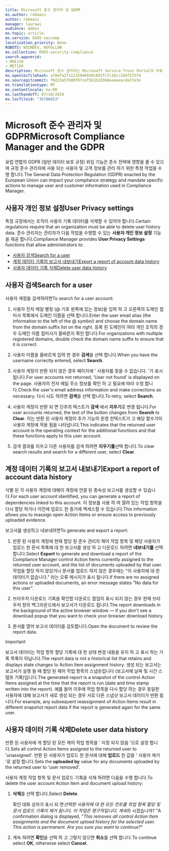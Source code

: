 ```yaml
---
title: Microsoft 준수 관리자 및 GDPR
ms.author: robmazz
author: robmazz
manager: laurawi
audience: Admin
ms.topic: article
ms.service: O365-seccomp
localization_priority: None
ROBOTS: NOINDEX, NOFOLLOW
ms.collection: M365-security-compliance
search.appverid:
- MOE150
- MET150
description: Microsoft 준수 관리자는 Microsoft Service Trust Portal의 무료 워크플로 기반 위험 평가 도구입니다. 준수 관리자를 사용 하면 Microsoft 클라우드 서비스와 관련 된 규정 준수 활동을 추적, 할당 및 확인할 수 있습니다.
ms.openlocfilehash: af0efa2711215946930c091fc7c38cc1b9f575fd
ms.sourcegitcommit: f0d23e57b00f07cef5b1b2d366eaeeeacda37e3e
ms.translationtype: MT
ms.contentlocale: ko-KR
ms.lasthandoff: 07/18/2019
ms.locfileid: "35786653"
---
```

# <a name="microsoft-compliance-manager-and-the-gdpr"></a><span data-ttu-id="53887-104">Microsoft 준수 관리자 및 GDPR</span><span class="sxs-lookup"><span data-stu-id="53887-104">Microsoft Compliance Manager and the GDPR</span></span>

<span data-ttu-id="53887-105">유럽 연합의 GDPR (일반 데이터 보호 규정) 위임 기능은 준수 전략에 영향을 줄 수 있으며 규정 준수 관리자에 사용 되는 사용자 및 고객 정보를 관리 하기 위한 특정 작업을 수행 합니다.</span><span class="sxs-lookup"><span data-stu-id="53887-105">The General Data Protection Regulation (GDPR) enacted by the European Union can impact your compliance strategy and mandate specific actions to manage user and customer information used in Compliance Manager.</span></span>

## <a name="user-privacy-settings"></a><span data-ttu-id="53887-106">사용자 개인 정보 설정</span><span class="sxs-lookup"><span data-stu-id="53887-106">User Privacy settings</span></span>

<span data-ttu-id="53887-107">특정 규정에서는 조직이 사용자 기록 데이터를 삭제할 수 있어야 합니다.</span><span class="sxs-lookup"><span data-stu-id="53887-107">Certain regulations require that an organization must be able to delete user history data.</span></span> <span data-ttu-id="53887-108">준수 관리자는 관리자가 다음 작업을 수행할 수 있는 **사용자 개인 정보 설정** 기능을 제공 합니다.</span><span class="sxs-lookup"><span data-stu-id="53887-108">Compliance Manager provides **User Privacy Settings** functions that allow administrators to:</span></span>
  
- [<span data-ttu-id="53887-109">사용자 검색</span><span class="sxs-lookup"><span data-stu-id="53887-109">Search for a user</span></span>](#search-for-a-user)
- [<span data-ttu-id="53887-110">계정 데이터 기록의 보고서 내보내기</span><span class="sxs-lookup"><span data-stu-id="53887-110">Export a report of account data history</span></span>](#export-a-report-of-account-data-history)
- [<span data-ttu-id="53887-111">사용자 데이터 기록 삭제</span><span class="sxs-lookup"><span data-stu-id="53887-111">Delete user data history</span></span>](#delete-user-data-history)
  
## <a name="search-for-a-user"></a><span data-ttu-id="53887-112">사용자 검색</span><span class="sxs-lookup"><span data-stu-id="53887-112">Search for a user</span></span>

<span data-ttu-id="53887-113">사용자 계정을 검색하려면</span><span class="sxs-lookup"><span data-stu-id="53887-113">To search for a user account:</span></span>
  
1. <span data-ttu-id="53887-114">사용자 전자 메일 별칭 (@ 기호 왼쪽에 있는 정보)을 입력 하 고 오른쪽의 도메인 접미사 목록에서 도메인 이름을 선택 합니다.</span><span class="sxs-lookup"><span data-stu-id="53887-114">Enter the user email alias (the information to the left of the @ symbol) and choose the domain name from the  domain suffix list on the right.</span></span> <span data-ttu-id="53887-115">등록 된 도메인이 여러 개인 조직의 경우 도메인 이름 접미사가 올바른지 확인 합니다.</span><span class="sxs-lookup"><span data-stu-id="53887-115">For organizations with multiple registered domains, double check the domain name suffix to ensure that it is correct.</span></span>

2. <span data-ttu-id="53887-116">사용자 이름을 올바르게 입력 한 경우 **검색**을 선택 합니다.</span><span class="sxs-lookup"><span data-stu-id="53887-116">When you have the username correctly entered, select **Search**.</span></span>

3. <span data-ttu-id="53887-117">사용자 계정이 반환 되지 않은 경우 페이지에 ' 사용자를 찾을 수 없습니다. '가 표시 됩니다.</span><span class="sxs-lookup"><span data-stu-id="53887-117">For user accounts not returned, 'User not found' is displayed on the page.</span></span> <span data-ttu-id="53887-118">사용자의 전자 메일 주소 정보를 확인 하 고 필요에 따라 수정 합니다.</span><span class="sxs-lookup"><span data-stu-id="53887-118">Check the user's email address information and make corrections as necessary.</span></span> <span data-ttu-id="53887-119">다시 시도 하려면 **검색**을 선택 합니다.</span><span class="sxs-lookup"><span data-stu-id="53887-119">To retry, select **Search**.</span></span>

4. <span data-ttu-id="53887-120">사용자 계정이 반환 되 면 단추의 텍스트가 **검색** 에서 **지우기**로 변경 됩니다.</span><span class="sxs-lookup"><span data-stu-id="53887-120">For user accounts returned, the text of the button changes from **Search** to **Clear**.</span></span> <span data-ttu-id="53887-121">이는 반환 된 사용자 계정이 추가 기능의 운영 컨텍스트가 고 해당 함수가이 사용자 계정에 적용 됨을 나타냅니다.</span><span class="sxs-lookup"><span data-stu-id="53887-121">This indicates that the returned user account is the operating context for the additional functions and that these functions apply to this user account.</span></span>

5. <span data-ttu-id="53887-122">검색 결과를 지우고 다른 사용자를 검색 하려면 **지우기를**선택 합니다.</span><span class="sxs-lookup"><span data-stu-id="53887-122">To clear search results and search for a different user, select **Clear**.</span></span>

## <a name="export-a-report-of-account-data-history"></a><span data-ttu-id="53887-123">계정 데이터 기록의 보고서 내보내기</span><span class="sxs-lookup"><span data-stu-id="53887-123">Export a report of account data history</span></span>

<span data-ttu-id="53887-124">식별 된 각 사용자 계정에 대해이 계정에 연결 된 종속성 보고서를 생성할 수 있습니다.</span><span class="sxs-lookup"><span data-stu-id="53887-124">For each user account identified, you can generate a report of dependencies linked to this account.</span></span> <span data-ttu-id="53887-125">이 정보를 사용 하 여 열려 있는 작업 항목을 다시 할당 하거나 이전에 업로드 한 증거에 액세스할 수 있습니다.</span><span class="sxs-lookup"><span data-stu-id="53887-125">This information allows you to reassign open Action Items or ensure access to previously uploaded evidence.</span></span>
  
 <span data-ttu-id="53887-126">보고서를 생성하고 내보내려면</span><span class="sxs-lookup"><span data-stu-id="53887-126">To generate and export a report:</span></span>
  
1. <span data-ttu-id="53887-127">반환 된 사용자 계정에 현재 할당 된 준수 관리자 제어 작업 항목 및 해당 사용자가 업로드 한 문서 목록에 대 한 보고서를 생성 하 고 다운로드 하려면 **내보내기를** 선택 합니다.</span><span class="sxs-lookup"><span data-stu-id="53887-127">Select **Export** to generate and download a report of the Compliance Manager control Action Items currently assigned to the returned user account, and the list of documents uploaded by that user.</span></span> <span data-ttu-id="53887-128">작업을 할당 하지 않았거나 문서를 업로드 하지 않은 경우에는 "이 사용자에 대 한 데이터가 없습니다." 라는 오류 메시지가 표시 됩니다.</span><span class="sxs-lookup"><span data-stu-id="53887-128">If there are no assigned actions or uploaded documents, an error message states "No data for this user".</span></span>

2. <span data-ttu-id="53887-129">브라우저 다운로드 기록을 확인할 다운로드 팝업이 표시 되지 않는 경우 현재 브라우저 창의 백그라운드에서 보고서가 다운로드 됩니다.</span><span class="sxs-lookup"><span data-stu-id="53887-129">The report downloads in the background of the active browser window — if you don't see a download popup that you want to check your browser download history.</span></span>

3. <span data-ttu-id="53887-130">문서를 열어 보고서 데이터를 검토합니다.</span><span class="sxs-lookup"><span data-stu-id="53887-130">Open the document to review the report data.</span></span>

> [!IMPORTANT]
> <span data-ttu-id="53887-131">보고서 데이터는 작업 항목 할당 기록에 대 한 상태 변경 내용을 유지 하 고 표시 하는 기록 목록이 아닙니다.</span><span class="sxs-lookup"><span data-stu-id="53887-131">The report data is not a historical list that retains and displays state changes to Action Item assignment history.</span></span> <span data-ttu-id="53887-132">생성 되는 보고서는 보고서가 실행 될 때 할당 된 제어 작업 항목의 스냅숏입니다 (보고서에 날짜 및 시간 스탬프 기록)입니다.</span><span class="sxs-lookup"><span data-stu-id="53887-132">The generated report is a snapshot of the control Action Items assigned at the time that the report is run (date and time stamp written into the report).</span></span> <span data-ttu-id="53887-133">예를 들어 이후에 작업 항목을 다시 할당 하는 경우 동일한 사용자에 대해 보고서가 새로 생성 되는 경우 서로 다른 스냅샷 보고서 데이터가 반환 됩니다.</span><span class="sxs-lookup"><span data-stu-id="53887-133">For example, any subsequent reassignment of Action Items result in different snapshot report data if the report is generated again for the same user.</span></span>
  
## <a name="delete-user-data-history"></a><span data-ttu-id="53887-134">사용자 데이터 기록 삭제</span><span class="sxs-lookup"><span data-stu-id="53887-134">Delete user data history</span></span>

<span data-ttu-id="53887-135">반환 된 사용자에 게 할당 된 모든 제어 작업 항목을 ' 지정 되지 않음 '으로 설정 합니다.</span><span class="sxs-lookup"><span data-stu-id="53887-135">Sets all control Action Items assigned to the returned user to 'unassigned'.</span></span> <span data-ttu-id="53887-136">반환 된 사용자가 업로드 한 문서에 대해 **업로드** 한 값을 ' 사용자 제거 '로 설정 합니다.</span><span class="sxs-lookup"><span data-stu-id="53887-136">Sets the **uploaded by** value for any documents uploaded by the returned user to 'user removed'.</span></span>
  
<span data-ttu-id="53887-137">사용자 계정 작업 항목 및 문서 업로드 기록을 삭제 하려면 다음을 수행 합니다.</span><span class="sxs-lookup"><span data-stu-id="53887-137">To delete the user account Action Item and document upload history:</span></span>
  
1. <span data-ttu-id="53887-138">**삭제**를 선택 합니다.</span><span class="sxs-lookup"><span data-stu-id="53887-138">Select **Delete**.</span></span>

    <span data-ttu-id="53887-139">확인 대화 상자가 표시 되 면*선택한 사용자에 대 한 모든 컨트롤 작업 항목 할당 및 문서 업로드 기록이 제거 됩니다. 이 작업은 영구적입니다. 계속*하 시겠습니까? "</span><span class="sxs-lookup"><span data-stu-id="53887-139">A confirmation dialog is displayed, "*This removes all control Action Item assignments and the document upload history for the selected user. This action is permanent. Are you sure you want to continue?*"</span></span>

2. <span data-ttu-id="53887-140">계속 하려면 **확인**을 선택 하 고 그렇지 않으면 **취소**를 선택 합니다.</span><span class="sxs-lookup"><span data-stu-id="53887-140">To continue select **OK**, otherwise select **Cancel**.</span></span>
